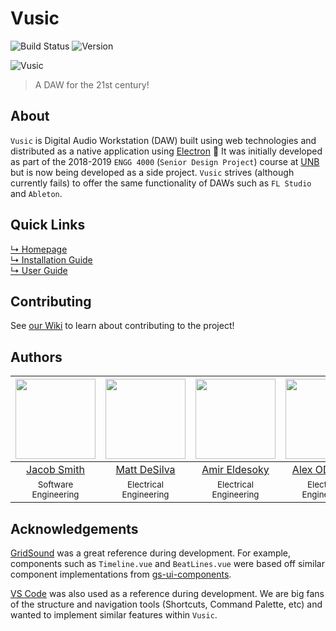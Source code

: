 # Vusic
![Build Status](https://img.shields.io/github/workflow/status/dawg/vusic/Release?style=for-the-badge&logo=GitHub)
![Version](https://img.shields.io/github/package-json/v/dawg/vusic?style=for-the-badge)

![Vusic](https://i.ibb.co/qRRVRwh/image.png)
> A DAW for the 21st century! 

## About
`Vusic` is Digital Audio Workstation (DAW) built using web technologies and distributed as a native application using [Electron](https://www.electronjs.org/) 🎹 It was initially developed as part of the 2018-2019 `ENGG 4000` (`Senior Design Project`) course at [UNB](http://unb.ca/)  but is now being developed as a side project. `Vusic` strives (although currently fails) to offer the same functionality of DAWs such as `FL Studio` and `Ableton`.

## Quick Links
[↳ Homepage](https://dawg.dev)  
[↳ Installation Guide](https://dawg.dev/guide/installation.html)  
[↳ User Guide](https://dawg.dev/guide/user_guide.html)  

## Contributing
See [our Wiki](https://github.com/dawg/vusic/wiki) to learn about contributing to the project!

## Authors
|[<img src="https://avatars1.githubusercontent.com/u/18077531?s=460&v=4" width="128">](https://github.com/jsmith) |[<img src="https://avatars1.githubusercontent.com/u/36887395?s=400&v=4" width="128">](https://github.com/desilvamatt) | [<img src="https://avatars3.githubusercontent.com/u/27429447?s=460&v=4" width="128">](https://github.com/aeldesoky) | [<img src="https://avatars0.githubusercontent.com/u/30574445?s=400&v=4" width="128">](https://github.com/alexodonn)
|:---:|:---:|:---:|:---:|
| [Jacob Smith](https://github.com/jsmith) | [Matt DeSilva](https://github.com/desilvamatt) |[Amir Eldesoky](https://github.com/aeldesoky) | [Alex ODonnell](https://github.com/alexodonn)
|<sup>Software Engineering</sup>|<sup>Electrical Engineering</sup>|<sup>Electrical Engineering</sup>|<sup>Electrical Engineering</sup>

## Acknowledgements
[GridSound](https://gridsound.com) was a great reference during development. For example, components such as `Timeline.vue` and `BeatLines.vue` were based off similar component implementations from [gs-ui-components](https://github.com/gridsound/gs-ui-components).

[VS Code](https://code.visualstudio.com/) was also used as a reference during development. We are big fans of the structure and navigation tools (Shortcuts, Command Palette, etc) and wanted to implement similar features within `Vusic`.
